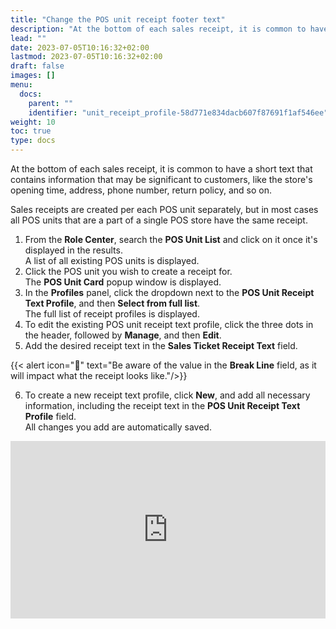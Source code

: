 ```yaml
---
title: "Change the POS unit receipt footer text"
description: "At the bottom of each sales receipt, it is common to have a short text that contains information that may be significant to customers, like the store's opening time, address, phone number, return policy, and so on."
lead: ""
date: 2023-07-05T10:16:32+02:00
lastmod: 2023-07-05T10:16:32+02:00
draft: false
images: []
menu:
  docs:
    parent: ""
    identifier: "unit_receipt_profile-58d771e834dacb607f87691f1af546ee"
weight: 10
toc: true
type: docs
---
```


At the bottom of each sales receipt, it is common to have a short text that contains information that may be significant to customers, like the store's opening time, address, phone number, return policy, and so on.

Sales receipts are created per each POS unit separately, but in most cases all POS units that are a part of a single POS store have the same receipt.

1. From the **Role Center**, search the **POS Unit List** and click on it once it's displayed in the results.   
   A list of all existing POS units is displayed.  
2. Click the POS unit you wish to create a receipt for.    
   The **POS Unit Card** popup window is displayed.
3. In the **Profiles** panel, click the dropdown next to the **POS Unit Receipt Text Profile**, and then **Select from full list**.    
   The full list of receipt profiles is displayed.
4. To edit the existing POS unit receipt text profile, click the three dots in the header, followed by **Manage**, and then **Edit**.
5. Add the desired receipt text in the **Sales Ticket Receipt Text** field.

{{< alert icon="📝" text="Be aware of the value in the <b>Break Line</b> field, as it will impact what the receipt looks like."/>}}

6. To create a new receipt text profile, click **New**, and add all necessary information, including the receipt text in the **POS Unit Receipt Text Profile** field.   
   All changes you add are automatically saved.

<div style="position: relative; overflow: hidden; padding-top: 56.25%;"><iframe src="https://share.synthesia.io/embeds/videos/e47a9668-ebac-462d-aa34-f3fb0b0d5a12" loading="lazy" title="Synthesia video player - POS Academy: Unit Receipt Text Profile " allow="encrypted-media; fullscreen;" style="position: absolute; width: 100%; height: 100%; top: 0; left: 0; border: none; padding: 0; margin: 0; overflow:hidden;"></iframe></div>